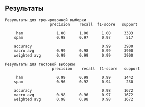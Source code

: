 ## Результаты 
    Результаты для тренировочной выборки
                        precision    recall  f1-score   support

         ham               1.00      1.00      1.00      3383
        spam               0.98      0.97      0.97       517

        accuracy                               0.99      3900
        macro avg          0.99      0.98      0.99      3900
        weighted avg       0.99      0.99      0.99      3900

    Результаты для тестовой выборки
                         precision    recall  f1-score   support

         ham               0.99      0.99      0.99      1442
        spam               0.96      0.92      0.94       230

        accuracy                               0.98      1672
        macro avg          0.98      0.96      0.97      1672
        weighted avg       0.98      0.98      0.98      1672
